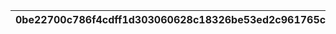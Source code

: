 |0be22700c786f4cdff1d303060628c18326be53ed2c961765c94e4c22d6d0278|a47b6d5838a0b83ab27d29c13642100cdc995da6abdbe953b8fe0baa556c72d7|597cd208dde72ff98ddc845271d0e066d5e9a50cdc7bb25df76d62c02ac57b9e|b70f3eac33da2f026ffc70ced771c8f65f1bc9de154c9c9e9048a189363a38b2|ed107b13a6188bdd9227e039d9611d3d3e8fe516671cb9196e0ae9c3aff40052|03ec5e7e87589806e0fce3c94d770435f440e544e72ecc9bab9fec2bde8a2208|d828609436498626488c0c521c628113829b7da70de388ada3f6a45dc5188d0b|c5bc6975f3b379ccc36117bf805310eb40b26ed4faaad0916356b0dfe166fb10|f6c8d1c4f119847e216a383c2946490da153d4ea1b9efc1740e3b99c0d4b5df5|7aa8c74fb000901b103170d986c9a1fbd5aca3c517414dd44ea63b2fa6583827|5806d99b29e0cecf4694920dcf0c80b55008060394316f1e5609c217af595ce9|e71380a91ead429a37c24489809715b6372cbcde544776a7bc93fc2db1c5d1b5|f2fb0377db6b251050d6dee601a3213197770feddd2fff649216ae3d5bf45259|1497389586f6cbfd27e19c3b2bb9c8b53f7580d3a74614b0d50867776ea7bea7|6d4c22c93ab09c8fe28507fbbd42d055cd91918d85ff419cb2a024955380141c|feda5055cce1325bbf9fdb0a0cb2fd5e8ede72767057b8290ec56e9f8d6fb302|b9a1954868ac7838982ef140e3213bf4775338ad81839bd1efc05430383c54c1|52853fed48d6e333c8ec7059889b7d490759e588d8a8e1410cacb668df75d89c|fb0a5c12cff17589a838123a07148455c211c0d0782910c5bab04cb35bf84e5b|06e964ea8c61b8793f686a4ae0ec352c7669fa3541de67d94138c6dbe783c2a8|9a3b8e28d3428423bd4f50e098f2180f2fb266df35cff2e41b8dcd625c36030f|
| --- | --- | --- | --- | --- | --- | --- | --- | --- | --- | --- | --- | --- | --- | --- | --- | --- | --- | --- | --- | --- |